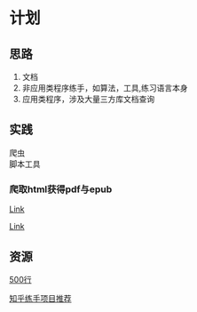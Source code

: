 # 计划

## 思路

1. 文档
2. 非应用类程序练手，如算法，工具,练习语言本身
3. 应用类程序，涉及大量三方库文档查询

## 实践

爬虫  
脚本工具

### 爬取html获得pdf与epub

[Link](https://www.cxyzjd.com/article/qiximenghu/111058915)

[Link](https://zhuanlan.zhihu.com/p/77273388)

## 资源


[500行](http://aosabook.org/en/500L/)

[知乎练手项目推荐](https://www.zhihu.com/question/29372574)